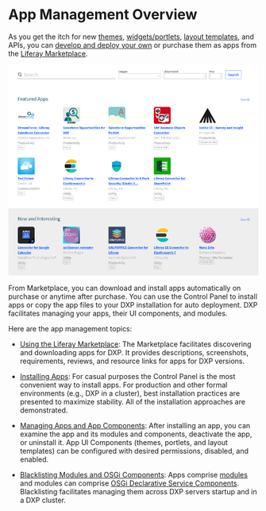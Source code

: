 # App Management Overview 

As you get the itch for new [themes](https://help.liferay.com/hc/en-us/articles/360029045971-Themes), [widgets/portlets](https://help.liferay.com/hc/en-us/articles/360029046351-Introduction-to-Portlets), [layout templates](https://help.liferay.com/hc/en-us/articles/360017887812-Layout-Templates), and APIs, you can [develop and deploy your own](https://marketplace.liferay.dev/) or purchase them as apps from the [Liferay Marketplace](./02-using-the-liferay-marketplace.md).

![Figure 1: The Liferay Marketplace is a store for browsing and purchasing apps (and yes, many apps are free!).](./app-management/images/marketplace-homepage.png)

From Marketplace, you can download and install apps automatically on purchase or anytime after purchase. You can use the Control Panel to install apps or copy the app files to your DXP installation for auto deployment. DXP facilitates managing your apps, their UI components, and modules. 

Here are the app management topics:

- [Using the Liferay Marketplace](./02-using-the-liferay-marketplace.md): The Marketplace facilitates discovering and downloading apps for DXP. It provides descriptions, screenshots, requirements, reviews, and resource links for apps for DXP versions.

- [Installing Apps](./03-installing-apps.md): For casual purposes the Control Panel is the most convenient way to install apps. For production and other formal environments (e.g., DXP in a cluster), best installation practices are presented to maximize stability. All of the installation approaches are demonstrated.

- [Managing Apps and App Components](./04-managing-apps-and-app-components.md): After installing an app, you can examine the app and its modules and components, deactivate the app, or uninstall it. App UI Components (themes, portlets, and layout templates) can be configured with desired permissions, disabled, and enabled.

- [Blacklisting Modules and OSGi Components](./05-blacklisting-modules-and-osgi-components.md): Apps comprise [modules](https://help.liferay.com/hc/en-us/articles/360035467532-OSGi-and-Modularity#modules) and modules can comprise [OSGi Declarative Service Components](https://help.liferay.com/hc/en-us/articles/360028846452-Declarative-Services). Blacklisting facilitates managing them across DXP servers startup and in a DXP cluster.
